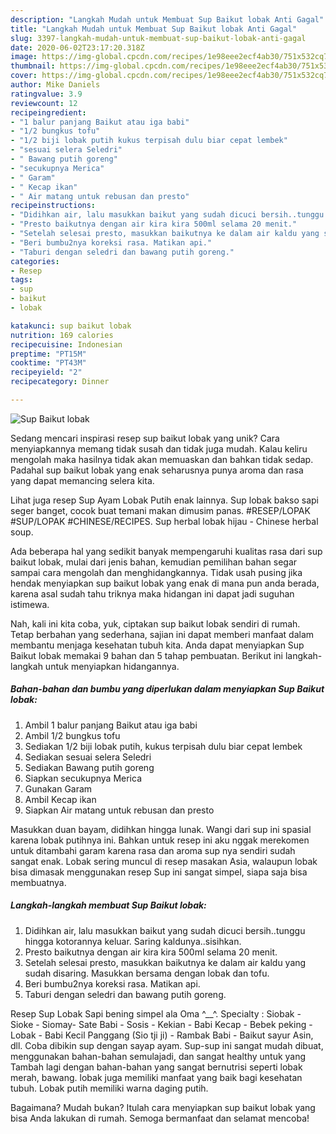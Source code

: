 ```yaml
---
description: "Langkah Mudah untuk Membuat Sup Baikut lobak Anti Gagal"
title: "Langkah Mudah untuk Membuat Sup Baikut lobak Anti Gagal"
slug: 3397-langkah-mudah-untuk-membuat-sup-baikut-lobak-anti-gagal
date: 2020-06-02T23:17:20.318Z
image: https://img-global.cpcdn.com/recipes/1e98eee2ecf4ab30/751x532cq70/sup-baikut-lobak-foto-resep-utama.jpg
thumbnail: https://img-global.cpcdn.com/recipes/1e98eee2ecf4ab30/751x532cq70/sup-baikut-lobak-foto-resep-utama.jpg
cover: https://img-global.cpcdn.com/recipes/1e98eee2ecf4ab30/751x532cq70/sup-baikut-lobak-foto-resep-utama.jpg
author: Mike Daniels
ratingvalue: 3.9
reviewcount: 12
recipeingredient:
- "1 balur panjang Baikut atau iga babi"
- "1/2 bungkus tofu"
- "1/2 biji lobak putih kukus terpisah dulu biar cepat lembek"
- "sesuai selera Seledri"
- " Bawang putih goreng"
- "secukupnya Merica"
- " Garam"
- " Kecap ikan"
- " Air matang untuk rebusan dan presto"
recipeinstructions:
- "Didihkan air, lalu masukkan baikut yang sudah dicuci bersih..tunggu hingga kotorannya keluar. Saring kaldunya..sisihkan."
- "Presto baikutnya dengan air kira kira 500ml selama 20 menit."
- "Setelah selesai presto, masukkan baikutnya ke dalam air kaldu yang sudah disaring. Masukkan bersama dengan lobak dan tofu."
- "Beri bumbu2nya koreksi rasa. Matikan api."
- "Taburi dengan seledri dan bawang putih goreng."
categories:
- Resep
tags:
- sup
- baikut
- lobak

katakunci: sup baikut lobak 
nutrition: 169 calories
recipecuisine: Indonesian
preptime: "PT15M"
cooktime: "PT43M"
recipeyield: "2"
recipecategory: Dinner

---
```



![Sup Baikut lobak](https://img-global.cpcdn.com/recipes/1e98eee2ecf4ab30/751x532cq70/sup-baikut-lobak-foto-resep-utama.jpg)

Sedang mencari inspirasi resep sup baikut lobak yang unik? Cara menyiapkannya memang tidak susah dan tidak juga mudah. Kalau keliru mengolah maka hasilnya tidak akan memuaskan dan bahkan tidak sedap. Padahal sup baikut lobak yang enak seharusnya punya aroma dan rasa yang dapat memancing selera kita.

Lihat juga resep Sup Ayam Lobak Putih enak lainnya. Sup lobak bakso sapi seger banget, cocok buat temani makan dimusim panas. #RESEP/LOPAK #SUP/LOPAK #CHINESE/RECIPES. Sup herbal lobak hijau - Chinese herbal soup.

Ada beberapa hal yang sedikit banyak mempengaruhi kualitas rasa dari sup baikut lobak, mulai dari jenis bahan, kemudian pemilihan bahan segar sampai cara mengolah dan menghidangkannya. Tidak usah pusing jika hendak menyiapkan sup baikut lobak yang enak di mana pun anda berada, karena asal sudah tahu triknya maka hidangan ini dapat jadi suguhan istimewa.


Nah, kali ini kita coba, yuk, ciptakan sup baikut lobak sendiri di rumah. Tetap berbahan yang sederhana, sajian ini dapat memberi manfaat dalam membantu menjaga kesehatan tubuh kita. Anda dapat menyiapkan Sup Baikut lobak memakai 9 bahan dan 5 tahap pembuatan. Berikut ini langkah-langkah untuk menyiapkan hidangannya.

<!--inarticleads1-->

##### Bahan-bahan dan bumbu yang diperlukan dalam menyiapkan Sup Baikut lobak:

1. Ambil 1 balur panjang Baikut atau iga babi
1. Ambil 1/2 bungkus tofu
1. Sediakan 1/2 biji lobak putih, kukus terpisah dulu biar cepat lembek
1. Sediakan sesuai selera Seledri
1. Sediakan  Bawang putih goreng
1. Siapkan secukupnya Merica
1. Gunakan  Garam
1. Ambil  Kecap ikan
1. Siapkan  Air matang untuk rebusan dan presto


Masukkan duan bayam, didihkan hingga lunak. Wangi dari sup ini spasial karena lobak putihnya ini. Bahkan untuk resep ini aku nggak merekomen untuk ditambahi garam karena rasa dan aroma sup nya sendiri sudah sangat enak. Lobak sering muncul di resep masakan Asia, walaupun lobak bisa dimasak menggunakan resep Sup ini sangat simpel, siapa saja bisa membuatnya. 

<!--inarticleads2-->

##### Langkah-langkah membuat Sup Baikut lobak:

1. Didihkan air, lalu masukkan baikut yang sudah dicuci bersih..tunggu hingga kotorannya keluar. Saring kaldunya..sisihkan.
1. Presto baikutnya dengan air kira kira 500ml selama 20 menit.
1. Setelah selesai presto, masukkan baikutnya ke dalam air kaldu yang sudah disaring. Masukkan bersama dengan lobak dan tofu.
1. Beri bumbu2nya koreksi rasa. Matikan api.
1. Taburi dengan seledri dan bawang putih goreng.


Resep Sup Lobak Sapi bening simpel ala Oma ^__^. Specialty : Siobak - Sioke - Siomay- Sate Babi - Sosis - Kekian - Babi Kecap - Bebek peking - Lobak - Babi Kecil Panggang (Sio tji ji) - Rambak Babi - Baikut sayur Asin, dll. Coba dibikin sup dengan sayap ayam. Sup-sup ini sangat mudah dibuat, menggunakan bahan-bahan semulajadi, dan sangat healthy untuk yang Tambah lagi dengan bahan-bahan yang sangat bernutrisi seperti lobak merah, bawang. lobak juga memiliki manfaat yang baik bagi kesehatan tubuh. Lobak putih memiliki warna daging putih. 

Bagaimana? Mudah bukan? Itulah cara menyiapkan sup baikut lobak yang bisa Anda lakukan di rumah. Semoga bermanfaat dan selamat mencoba!
